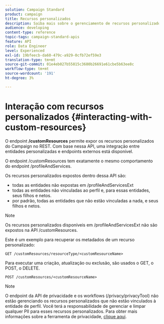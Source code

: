 ```yaml
---
solution: Campaign Standard
product: campaign
title: Recursos personalizados
description: Saiba mais sobre o gerenciamento de recursos personalizados com APIs/
audience: developing
content-type: reference
topic-tags: campaign-standard-apis
feature: API
role: Data Engineer
level: Experienced
exl-id: 19bfeecb-da60-479c-a929-0cfb72ef59e3
translation-type: tm+mt
source-git-commit: 01e4eb027b55815c3680b26691e61cbe5b63ee8c
workflow-type: tm+mt
source-wordcount: '191'
ht-degree: 3%

---
```


# Interação com recursos personalizados {#interacting-with-custom-resources}

O endpoint **/customResources** permite expor os recursos personalizados do Campaign no REST. Com base nessa API, uma integração entre entidades personalizadas e endpoints externos está disponível.

O endpoint /customResources tem exatamente o mesmo comportamento do endpoint /profileAndServices.

Os recursos personalizados expostos dentro dessa API são:

* todas as entidades não expostas em /profileAndServicesExt
* todas as entidades não vinculadas ao perfil e, para essas entidades, seus filhos e netos.
* por padrão, todas as entidades que não estão vinculadas a nada, e seus filhos e netos.

>[!NOTE]
>Os recursos personalizados disponíveis em /profileAndServicesExt não são expostos na API /customResources.


Este é um exemplo para recuperar os metadados de um recurso personalizado:

```
GET /customResources/resourceType/<customResourceName>
```

Para executar uma criação, atualização ou exclusão, são usados o GET, o POST, o DELETE.

```
POST /customResources/<customResourceName>
```

>[!NOTE]
>O endpoint da API de privacidade e os workflows (/privacy/privacyTool) não estão gerenciando os recursos personalizados que não estão vinculados à entidade de perfil.
>Você terá a responsabilidade de gerenciar e limpar qualquer PII para esses recursos personalizados. Para obter mais informações sobre a ferramenta de privacidade, [clique aqui](../../api/using/creating-a-privacy-request.md).
